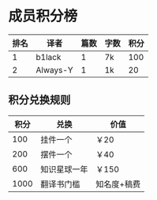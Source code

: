 # 成员积分榜

| 排名 | 译者 | 篇数 | 字数 | 积分 |
| --- | --- | --- | --- | --- |
| 1 | b1lack | 1 | 7k | 100 |
| 2 | Always-Y | 1 | 1k | 20 |

## 积分兑换规则

| 积分 | 兑换 | 价值 |
| --- | --- | --- |
| 100 | 挂件一个 | ￥20 |
| 200 | 摆件一个 | ￥40 |
| 600 | 知识星球一年 | ￥150 |
| 1000 | 翻译书门槛 | 知名度+稿费 |
